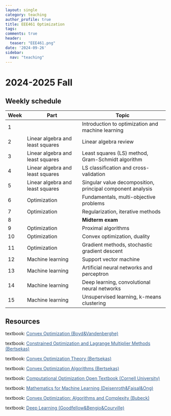 ```yaml
---
layout: single
category: teaching
author_profile: true
title: EEE461 Optimization
tags:
comments: true
header:
  teaser: "EEE461.png"
date: '2024-09-26'
sidebar:
  nav: "teaching"
---
```


# 2024-2025 Fall

## Weekly schedule

| Week | Part | Topic |
| ------------- | ------------- | ------------- |
| 1 |  | Introduction to optimization and machine learning |
| 2 | Linear algebra and least squares | Linear algebra review |
| 3 | Linear algebra and least squares | Least squares (LS) method, Gram-Schmidt algorithm |
| 4 | Linear algebra and least squares | LS classification and cross-validation |
| 5 | Linear algebra and least squares | Singular value decomposition, principal component analysis |
| 6 | Optimization | Fundamentals, multi-objective problems |
| 7 | Optimization | Regularization, iterative methods |
| 8 |  | **Midterm exam** |
| 9 | Optimization | Proximal algorithms |
| 10 | Optimization | Convex optimization, duality |
| 11 | Optimization | Gradient methods, stochastic gradient descent |
| 12 | Machine learning | Support vector machine |
| 13 | Machine learning | Artificial neural networks and perceptron |
| 14 | Machine learning | Deep learning, convolutional neural networks |
| 15 | Machine learning | Unsupervised learning, k-means clustering |

## Resources

textbook: <a href="https://web.stanford.edu/~boyd/cvxbook/bv_cvxbook.pdf" style="color: #2d5a8c">Convex Optimization (Boyd&Vandenberghe)</a>

textbook: <a href="https://web.mit.edu/dimitrib/www/Constrained-Opt.pdf" style="color: #2d5a8c">Constrained Optimization and Lagrange Multiplier Methods (Bertsekas)</a>

textbook: <a href="https://web.mit.edu/dimitrib/www/Convex_Theory_Entire_Book.pdf" style="color: #2d5a8c">Convex Optimization Theory (Bertsekas)</a>

textbook: <a href="http://www.athenasc.com/convexalg.html" style="color: #2d5a8c">Convex Optimization Algorithms (Bertsekas)</a>

textbook: <a href="https://optimization.cbe.cornell.edu/index.php" style="color: #2d5a8c">Computational Optimization Open Textbook (Cornell University)</a>

textbook: <a href="https://mml-book.github.io/book/mml-book.pdf" style="color: #2d5a8c">Mathematics for Machine Learning (Deisenroth&Faisal&Ong)</a>

textbook: <a href="https://arxiv.org/pdf/1405.4980" style="color: #2d5a8c">Convex Optimization: Algorithms and Complexity (Bubeck)</a>

textbook: <a href="https://www.deeplearningbook.org/" style="color: #2d5a8c">Deep Learning (Goodfellow&Bengio&Courville)</a>


